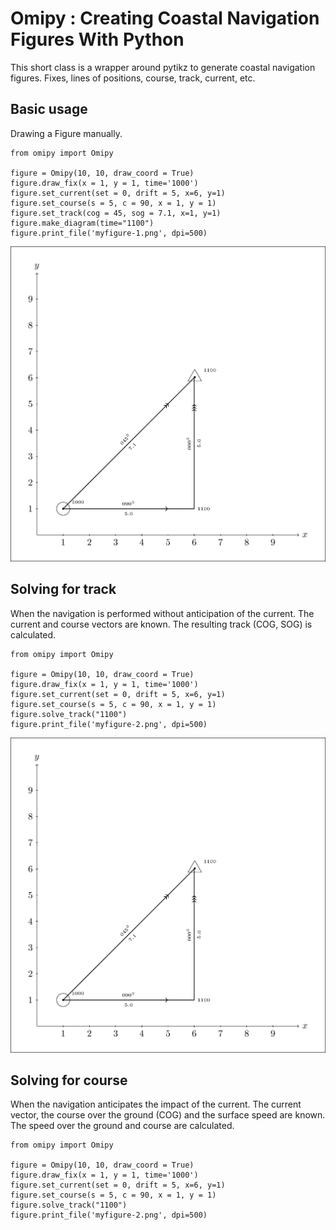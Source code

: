 # Omipy : Creating Coastal Navigation Figures With Python
This short class is a wrapper around pytikz to generate coastal navigation figures. Fixes, lines of positions, course, track, current, etc. 

## Basic usage
Drawing a Figure manually. 
```
from omipy import Omipy

figure = Omipy(10, 10, draw_coord = True)
figure.draw_fix(x = 1, y = 1, time='1000')
figure.set_current(set = 0, drift = 5, x=6, y=1)
figure.set_course(s = 5, c = 90, x = 1, y = 1)
figure.set_track(cog = 45, sog = 7.1, x=1, y=1)
figure.make_diagram(time="1100")
figure.print_file('myfigure-1.png', dpi=500)
```
![](myfigure-1.png)

## Solving for track
When the navigation is performed without anticipation of the current. The current and course vectors are known. The resulting track (COG, SOG) is calculated. 
```
from omipy import Omipy

figure = Omipy(10, 10, draw_coord = True)
figure.draw_fix(x = 1, y = 1, time='1000')
figure.set_current(set = 0, drift = 5, x=6, y=1)
figure.set_course(s = 5, c = 90, x = 1, y = 1)
figure.solve_track("1100")
figure.print_file('myfigure-2.png', dpi=500)
```
![](myfigure-2.png)

## Solving for course
When the navigation anticipates the impact of the current. The current vector, the course over the ground (COG) and the surface speed are known. The speed over the ground and course are calculated. 
```
from omipy import Omipy

figure = Omipy(10, 10, draw_coord = True)
figure.draw_fix(x = 1, y = 1, time='1000')
figure.set_current(set = 0, drift = 5, x=6, y=1)
figure.set_course(s = 5, c = 90, x = 1, y = 1)
figure.solve_track("1100")
figure.print_file('myfigure-2.png', dpi=500)
```
